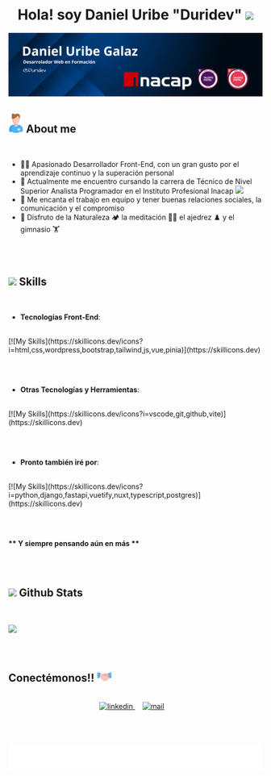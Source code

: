 <h1 align="center"><b>Hola! soy Daniel Uribe "Duridev"</b> <img src="https://media.giphy.com/media/hvRJCLFzcasrR4ia7z/giphy.gif" width="35"></h1>

<img src="https://raw.githubusercontent.com/Duridev/Duridev/main/img-duridev/headergh.png">

<br>

## <picture><img src="https://raw.githubusercontent.com/Duridev/Duridev/main/img-duridev/abot-me.gif" width="30px"></picture> **About me**

<br>

- 👨‍💻 Apasionado Desarrollador Front-End, con un gran gusto por el aprendizaje continuo y la superación personal  
- 📖 Actualmente me encuentro cursando la carrera de Técnico de Nivel Superior Analista Programador en el Instituto Profesional Inacap <img src="https://digital.inacap.cl/recursos/inacap-liferay/img/logo-footer.png" width="60">  
- 🤝 Me encanta el trabajo en equipo y tener buenas relaciones sociales, la comunicación y el compromiso  
- 👨 Disfruto de la Naturaleza 🏕️ la meditación 🧘‍♂️ el ajedrez ♟️ y el gimnasio 🏋️  

<br><br>

## <img src="https://media2.giphy.com/media/QssGEmpkyEOhBCb7e1/giphy.gif?cid=ecf05e47a0n3gi1bfqntqmob8g9aid1oyj2wr3ds3mg700bl&rid=giphy.gif" width="35"><b> Skills</b>

<br>

<p align="center">

- **Tecnologías Front-End**:
<br>
[![My Skills](https://skillicons.dev/icons?i=html,css,wordpress,bootstrap,tailwind,js,vue,pinia)](https://skillicons.dev)  

<br><br>

- **Otras Tecnologías y Herramientas**:
<br>
[![My Skills](https://skillicons.dev/icons?i=vscode,git,github,vite)](https://skillicons.dev)  

<br><br>

- **Pronto también iré por**:
<br>
[![My Skills](https://skillicons.dev/icons?i=python,django,fastapi,vuetify,nuxt,typescript,postgres)](https://skillicons.dev)  

</p>

<br><br>

<p><b>** Y siempre pensando aún en más **</b></p>

<br><br>

## <img src="https://media.giphy.com/media/iY8CRBdQXODJSCERIr/giphy.gif" width="35"><b> Github Stats </b>

<br>

<p align="left">
  <img align="center" src="https://github-readme-stats.vercel.app/api/top-langs/?username=Duridev&layout=compact&theme=github_dark"/>
</p>

<br><br>

##  **Conectémonos!!** <picture><img src="https://raw.githubusercontent.com/Duridev/Duridev/main/img-duridev/handshake.gif" width="30px"></picture>

<br>

<div align="center">

<a href="https://linkedin.com/in/duridev" target="_blank">
  <img src="https://img.shields.io/badge/linkedin: in/duridev/-%2300acee.svg?color=405DE6&style=for-the-badge&logo=linkedin&logoColor=white" alt="linkedin" style="margin-bottom: 5px;"/>
</a>
<span style="margin: 0 15px;"><span>
<a href="mailto:duridev@gmail.com" target="_blank">
  <img src="https://img.shields.io/badge/mail: duridev@-%23EA4335.svg?style=for-the-badge&logo=gmail&logoColor=white" alt="mail" style="margin-bottom: 5px;" />
</a>

<!--
<a href="https://duridev.cl" target="_blank">
  <img src="https://img.shields.io/badge/My_Website: duridev.cl-000000?style=for-the-badge&logo=Microsoft-edge&logoColor=white" alt="website"/>
</a>
-->

</div>

<br><br>

<!--Footer-->
<div align="center" style="width:100%">
  <img src="https://raw.githubusercontent.com/Duridev/Duridev/main/img-duridev/footergh.svg" style="height:50px; width:100%;">
</div>
